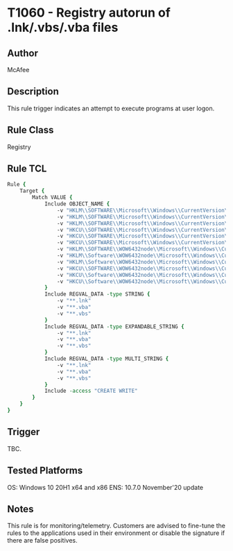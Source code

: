 # T1060 - Registry autorun of .lnk/.vbs/.vba files

## Author
McAfee

## Description
This rule trigger indicates an attempt to execute programs at user logon. 

## Rule Class 
Registry

## Rule TCL
```tcl
Rule {
    Target {
        Match VALUE {
            Include OBJECT_NAME {              
                -v "HKLM\\SOFTWARE\\Microsoft\\Windows\\CurrentVersion\\Run\\**"
                -v "HKLM\\SOFTWARE\\Microsoft\\Windows\\CurrentVersion\\RunOnce\\**"
                -v "HKLM\\SOFTWARE\\Microsoft\\Windows\\CurrentVersion\\RunOnceEx\\**"
                -v "HKCU\\SOFTWARE\\Microsoft\\Windows\\CurrentVersion\\Run\\**"
                -v "HKCU\\SOFTWARE\\Microsoft\\Windows\\CurrentVersion\\RunOnce\\**"
                -v "HKCU\\SOFTWARE\\Microsoft\\Windows\\CurrentVersion\\RunOnceEx\\**"    
                -v "HKLM\\SOFTWARE\\WOW6432node\\Microsoft\\Windows\\CurrentVersion\\Run\\**"
                -v "HKLM\\Software\\WOW6432node\\Microsoft\\Windows\\CurrentVersion\\RunOnce\\**"
                -v "HKLM\\Software\\WOW6432node\\Microsoft\\Windows\\CurrentVersion\\RunOnceEx\\**"
                -v "HKCU\\SOFTWARE\\WOW6432node\\Microsoft\\Windows\\CurrentVersion\\Run\\**"
                -v "HKCU\\Software\\WOW6432node\\Microsoft\\Windows\\CurrentVersion\\RunOnce\\**"
                -v "HKCU\\Software\\WOW6432node\\Microsoft\\Windows\\CurrentVersion\\RunOnceEx\\**"
            }
            Include REGVAL_DATA -type STRING {
                -v "**.lnk"
                -v "**.vba"
                -v "**.vbs"
            }
            Include REGVAL_DATA -type EXPANDABLE_STRING {
                -v "**.lnk"
                -v "**.vba"
                -v "**.vbs"
            }
            Include REGVAL_DATA -type MULTI_STRING {
                -v "**.lnk"
                -v "**.vba"
                -v "**.vbs"
            }
            Include -access "CREATE WRITE"
        }
    }
}
```

## Trigger
TBC.

## Tested Platforms
OS: Windows 10 20H1 x64 and x86
ENS: 10.7.0 November'20 update

## Notes
This rule is for monitoring/telemetry. Customers are advised to fine-tune the rules to the applications used in their environment or disable the signature if there are false positives.
